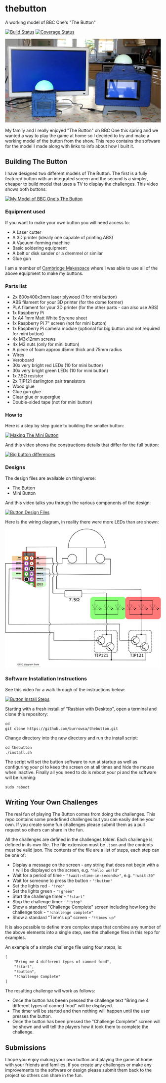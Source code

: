 # thebutton
A working model of BBC One's "The Button"

[![Build Status](https://travis-ci.org/burrowsa/thebutton.svg?branch=master)](https://travis-ci.org/burrowsa/thebutton)
[![Coverage Status](https://coveralls.io/repos/github/burrowsa/thebutton/badge.svg?branch=master)](https://coveralls.io/github/burrowsa/thebutton?branch=master)

![](docs/buttons.png)

My family and I really enjoyed "The Button" on BBC One this spring and we wanted a way to play the game at home so I decided to try and make a working model of the button from the show. This repo contains the software for the model I made along with links to info about how I built it.

## Building The Button

I have designed two different models of The Button. The first is a fully featured button with an integrated screen and the second is a simpler, cheaper to build model that uses a TV to display the challenges. This video shows both buttons:

[![My Model of BBC One's The Button](https://img.youtube.com/vi/vgZ8wvUb_S4/0.jpg)](https://www.youtube.com/watch?v=vgZ8wvUb_S4 "My Model of BBC One's The Button")

### Equipment used

If you want to make your own button you will need access to:
* A Laser cutter
* A 3D printer (ideally one capable of printing ABS)
* A Vacuum-forming machine
* Basic soldering equipment
* A belt or disk sander or a dremmel or similar
* Glue gun

I am a member of [Cambridge Makespace](http://makespace.org/) where I was able to use all of the above equipment to make my buttons.

### Parts list
* 2x 600x400x3mm laser plywood (1 for mini button)
* ABS filament for your 3D printer (for the dome former)
* PLA filament for your 3D printer (for the other parts - can also use ABS)
* 1x Raspberry Pi
* 1x A4 1mm Matt White Styrene sheet
* 1x Raspberry Pi 7" screen (not for mini button)
* 1x Raspberry Pi camera module (optional for big button and not required for mini button)
* 4x M3x12mm screws
* 4x M3 nuts (only for mini button)
* A piece of foam approx 45mm thick and 75mm radius
* Wires
* Veroboard
* 30x very bright red LEDs (10 for mini button)
* 30x very bright green LEDs (10 for mini button)
* 1x 7.5Ω resistor
* 2x TIP121 darlington pair transistors
* Wood glue
* Glue gun glue
* Clear glue or superglue
* Double-sided tape (not for mini button)

### How to
Here is a step by step guide to building the smaller button:

[![Making The Mini Button](https://img.youtube.com/vi/gHQaEs__fvg/0.jpg)](https://www.youtube.com/watch?v=gHQaEs__fvg "Making The Mini Button")

And this video shows the constructions details that differ for the full button:

[![Big button differences](https://img.youtube.com/vi/txHKabrpCIU/0.jpg)](https://www.youtube.com/watch?v=txHKabrpCIU "Big button differences")


### Designs
The design files are available on thingiverse:
* The Button
* Mini Button

And this video talks you through the various components of the design:

[![Button Design Files](https://img.youtube.com/vi/Oiks9byWBQs/0.jpg)](https://www.youtube.com/watch?v=Oiks9byWBQs "Button Design Files")

Here is the wiring diagram, in reality there were more LEDs than are shown:

![Wiring Diagram](docs/schematic.png)

### Software Installation Instructions

See this video for a walk through of the instructions below:

[![Button Install Steps](https://img.youtube.com/vi/UMtP6lZGRwI/0.jpg)](https://www.youtube.com/watch?v=UMtP6lZGRwI "Button Install Steps")

Starting with a fresh install of "Rasbian with Desktop", open a terminal and clone this repository:

    cd
    git clone https://github.com/burrowsa/thebutton.git

Change directory into the new directory and run the install script:

    cd thebutton
    ./install.sh

The script will set the button software to run at startup as well as configuring your pi to keep the screen on at all times and hide the mouse when inactive. Finally all you need to do is reboot your pi and the software will be running:

    sudo reboot

## Writing Your Own Challenges

The real fun of playing The Button comes from doing the challenges. This repo contains some predefined challenges but you can easily define your own. If you create some fun challenges please submit them as a pull request so others can share in the fun.

All the challenges are defined in the challenges folder. Each challenge is defined in its own file. The file extension must be `.json` and the contents must be valid json. The contents of the file are a list of steps, each step can be one of:
* Display a message on the screen - any string that does not begin with a `!` will be displayed on the screen, e.g. `"hello world"`
* Wait for a period of time - `"!wait:<time-in-seconds>"`, e.g. `"!wait:30"`
* Wait for someone to press the button - `"!button"`
* Set the lights red - `"!red"`
* Set the lights green - `"!green"`
* Start the challenge timer - `"!start"`
* Stop the challenge timer - `"!stop"`
* Show a standard "Challenge Complete" screen including how long the challenge took - `"!challenge complete"`
* Show a standard "Time's up" screen - `"!times up"`

It is also possible to define more complex steps that combine any number of the above elements into a single step, see the challenge files in this repo for examples.

An example of a simple challenge file using four steps, is:

    [
        "Bring me 4 different types of canned food",
        "!start",
        "!button",
        "!Challenge Complete"
    ]

The resulting challenge will work as follows:
* Once the button has beeen pressed the challenge text "Bring me 4 different types of canned food" will be displayed.
* The timer will be started and then nothing will happen until the user presses the button.
* Once the button has been pressed the "Challenge Complete" screen will be shown and will tell the players how it took them to complete the challenge.

## Submissions

I hope you enjoy making your own button and playing the game at home with your friends and families. If you create any challenges or make any improvements to the software or design please submit them back to the project so others can share in the fun.
